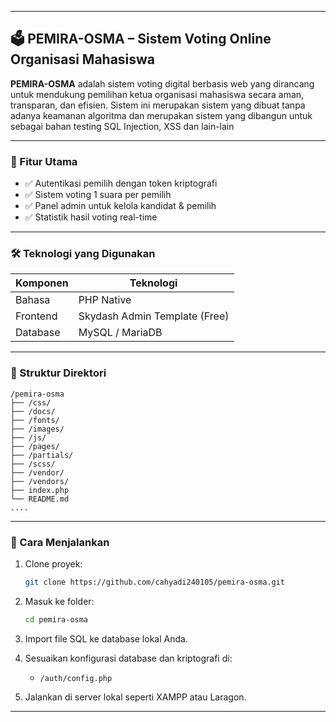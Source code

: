 
---

## 🗳️ PEMIRA-OSMA – Sistem Voting Online Organisasi Mahasiswa

**PEMIRA-OSMA** adalah sistem voting digital berbasis web yang dirancang untuk mendukung pemilihan ketua organisasi mahasiswa secara aman, transparan, dan efisien. Sistem ini merupakan sistem yang dibuat tanpa adanya keamanan algoritma dan merupakan sistem yang dibangun untuk sebagai bahan testing SQL Injection, XSS dan lain-lain

---

### 📌 Fitur Utama

* ✅ Autentikasi pemilih dengan token kriptografi
* ✅ Sistem voting 1 suara per pemilih
* ✅ Panel admin untuk kelola kandidat & pemilih
* ✅ Statistik hasil voting real-time

---

### 🛠️ Teknologi yang Digunakan

| Komponen         | Teknologi                                                                                                   |
| ---------------- | ----------------------------------------------------------------------------------------------------------- |
| Bahasa           | PHP Native                                                                                                  |
| Frontend         | Skydash Admin Template (Free)                                                                               |
| Database         | MySQL / MariaDB                                                                                             |

---

### 🧱 Struktur Direktori

```
/pemira-osma
├── /css/            
├── /docs/            
├── /fonts/      
├── /images/           
├── /js/             
├── /pages/
├── /partials/
├── /scss/
├── /vendor/
├── /vendors/               
├── index.php           
└── README.md
....
```

---

### 🚀 Cara Menjalankan

1. Clone proyek:

   ```bash
   git clone https://github.com/cahyadi240105/pemira-osma.git
   ```
2. Masuk ke folder:

   ```bash
   cd pemira-osma
   ```
3. Import file SQL ke database lokal Anda.
4. Sesuaikan konfigurasi database dan kriptografi di:
   * `/auth/config.php`
5. Jalankan di server lokal seperti XAMPP atau Laragon.

---

